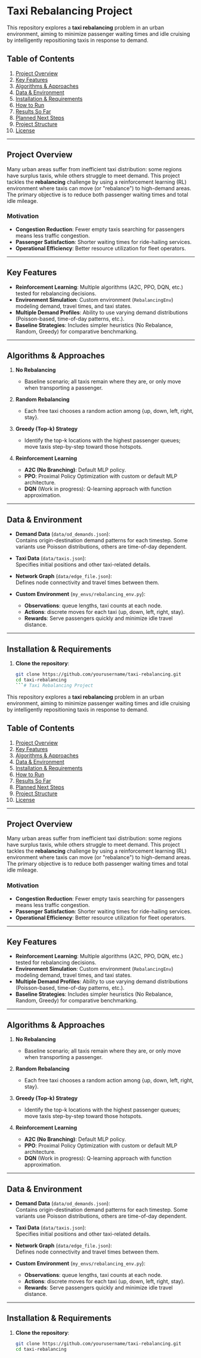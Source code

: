 # Taxi Rebalancing Project

This repository explores a **taxi rebalancing** problem in an urban environment, aiming to minimize passenger waiting times and idle cruising by intelligently repositioning taxis in response to demand.

## Table of Contents
1. [Project Overview](#project-overview)  
2. [Key Features](#key-features)  
3. [Algorithms & Approaches](#algorithms--approaches)  
4. [Data & Environment](#data--environment)  
5. [Installation & Requirements](#installation--requirements)  
6. [How to Run](#how-to-run)  
7. [Results So Far](#results-so-far)  
8. [Planned Next Steps](#planned-next-steps)  
9. [Project Structure](#project-structure)  
10. [License](#license)

---

## Project Overview

Many urban areas suffer from inefficient taxi distribution: some regions have surplus taxis, while others struggle to meet demand. This project tackles the **rebalancing** challenge by using a reinforcement learning (RL) environment where taxis can move (or "rebalance") to high-demand areas. The primary objective is to reduce both passenger waiting times and total idle mileage.

### Motivation
- **Congestion Reduction**: Fewer empty taxis searching for passengers means less traffic congestion.  
- **Passenger Satisfaction**: Shorter waiting times for ride-hailing services.  
- **Operational Efficiency**: Better resource utilization for fleet operators.

---

## Key Features
- **Reinforcement Learning**: Multiple algorithms (A2C, PPO, DQN, etc.) tested for rebalancing decisions.  
- **Environment Simulation**: Custom environment (`RebalancingEnv`) modeling demand, travel times, and taxi states.  
- **Multiple Demand Profiles**: Ability to use varying demand distributions (Poisson-based, time-of-day patterns, etc.).  
- **Baseline Strategies**: Includes simpler heuristics (No Rebalance, Random, Greedy) for comparative benchmarking.

---

## Algorithms & Approaches

1. **No Rebalancing**  
   - Baseline scenario; all taxis remain where they are, or only move when transporting a passenger.

2. **Random Rebalancing**  
   - Each free taxi chooses a random action among {up, down, left, right, stay}.

3. **Greedy (Top-k) Strategy**  
   - Identify the top-k locations with the highest passenger queues; move taxis step-by-step toward those hotspots.

4. **Reinforcement Learning**  
   - **A2C (No Branching)**: Default MLP policy.  
   - **PPO**: Proximal Policy Optimization with custom or default MLP architecture.  
   - **DQN** (Work in progress): Q-learning approach with function approximation.

---

## Data & Environment

- **Demand Data** (`data/od_demands.json`):  
  Contains origin-destination demand patterns for each timestep. Some variants use Poisson distributions, others are time-of-day dependent.

- **Taxi Data** (`data/taxis.json`):  
  Specifies initial positions and other taxi-related details.

- **Network Graph** (`data/edge_file.json`):  
  Defines node connectivity and travel times between them.

- **Custom Environment** (`my_envs/rebalancing_env.py`):  
  - **Observations**: queue lengths, taxi counts at each node.  
  - **Actions**: discrete moves for each taxi (up, down, left, right, stay).  
  - **Rewards**: Serve passengers quickly and minimize idle travel distance.

---

## Installation & Requirements

1. **Clone the repository**:
   ```bash
   git clone https://github.com/yourusername/taxi-rebalancing.git
   cd taxi-rebalancing
   ```# Taxi Rebalancing Project

This repository explores a **taxi rebalancing** problem in an urban environment, aiming to minimize passenger waiting times and idle cruising by intelligently repositioning taxis in response to demand.

## Table of Contents
1. [Project Overview](#project-overview)  
2. [Key Features](#key-features)  
3. [Algorithms & Approaches](#algorithms--approaches)  
4. [Data & Environment](#data--environment)  
5. [Installation & Requirements](#installation--requirements)  
6. [How to Run](#how-to-run)  
7. [Results So Far](#results-so-far)  
8. [Planned Next Steps](#planned-next-steps)  
9. [Project Structure](#project-structure)  
10. [License](#license)

---

## Project Overview

Many urban areas suffer from inefficient taxi distribution: some regions have surplus taxis, while others struggle to meet demand. This project tackles the **rebalancing** challenge by using a reinforcement learning (RL) environment where taxis can move (or "rebalance") to high-demand areas. The primary objective is to reduce both passenger waiting times and total idle mileage.

### Motivation
- **Congestion Reduction**: Fewer empty taxis searching for passengers means less traffic congestion.  
- **Passenger Satisfaction**: Shorter waiting times for ride-hailing services.  
- **Operational Efficiency**: Better resource utilization for fleet operators.

---

## Key Features
- **Reinforcement Learning**: Multiple algorithms (A2C, PPO, DQN, etc.) tested for rebalancing decisions.  
- **Environment Simulation**: Custom environment (`RebalancingEnv`) modeling demand, travel times, and taxi states.  
- **Multiple Demand Profiles**: Ability to use varying demand distributions (Poisson-based, time-of-day patterns, etc.).  
- **Baseline Strategies**: Includes simpler heuristics (No Rebalance, Random, Greedy) for comparative benchmarking.

---

## Algorithms & Approaches

1. **No Rebalancing**  
   - Baseline scenario; all taxis remain where they are, or only move when transporting a passenger.

2. **Random Rebalancing**  
   - Each free taxi chooses a random action among {up, down, left, right, stay}.

3. **Greedy (Top-k) Strategy**  
   - Identify the top-k locations with the highest passenger queues; move taxis step-by-step toward those hotspots.

4. **Reinforcement Learning**  
   - **A2C (No Branching)**: Default MLP policy.  
   - **PPO**: Proximal Policy Optimization with custom or default MLP architecture.  
   - **DQN** (Work in progress): Q-learning approach with function approximation.

---

## Data & Environment

- **Demand Data** (`data/od_demands.json`):  
  Contains origin-destination demand patterns for each timestep. Some variants use Poisson distributions, others are time-of-day dependent.

- **Taxi Data** (`data/taxis.json`):  
  Specifies initial positions and other taxi-related details.

- **Network Graph** (`data/edge_file.json`):  
  Defines node connectivity and travel times between them.

- **Custom Environment** (`my_envs/rebalancing_env.py`):  
  - **Observations**: queue lengths, taxi counts at each node.  
  - **Actions**: discrete moves for each taxi (up, down, left, right, stay).  
  - **Rewards**: Serve passengers quickly and minimize idle travel distance.

---

## Installation & Requirements

1. **Clone the repository**:
   ```bash
   git clone https://github.com/yourusername/taxi-rebalancing.git
   cd taxi-rebalancing
